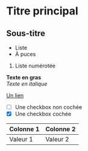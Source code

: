 # Titre principal

## Sous-titre

- Liste
- À puces

1. Liste numérotée

**Texte en gras**  
*Texte en italique*

[Un lien](https://exemple.com)

- [ ] Une checkbox non cochée
- [x] Une checkbox cochée

| Colonne 1 | Colonne 2 |
|-----------|-----------|
| Valeur 1  | Valeur 2  |
